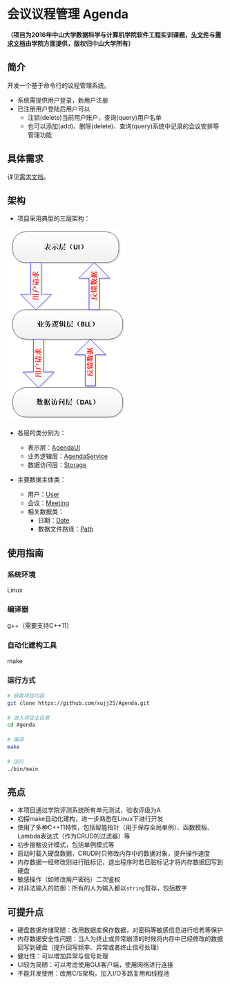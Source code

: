 # 会议议程管理 Agenda 

**（项目为2016年中山大学数据科学与计算机学院软件工程实训课题，[头文件](./include)与[需求文档](./Requirement.md)由学院方面提供，版权归中山大学所有）**

## 简介

开发一个基于命令行的议程管理系统。
- 系统需提供用户登录，新用户注册
- 已注册用户登陆后用户可以
    - 注销(delete)当前用户账户，查询(query)用户名单
    - 也可以添加(add)、删除(delete)、查询(query)系统中记录的会议安排等管理功能

## 具体需求

详见[需求文档](./Requirement.md)。

## 架构

- 项目采用典型的三层架构：

![architecture](./img/architecture.png)

- 各层的类分别为：

    - 表示层：[AgendaUI](./include/AgendaUI.hpp)
    - 业务逻辑层：[AgendaService](./include/AgendaService.hpp)
    - 数据访问层：[Storage](./include/Storage.hpp)

- 主要数据主体类：
    - 用户：[User](./include/User.hpp)
    - 会议：[Meeting](./include/Meeting.hpp)
    - 相关数据类：
        - 日期：[Date](./include/Date.hpp)
        - 数据文件路径：[Path](./include/Path.hpp)

## 使用指南

### 系统环境

Linux

### 编译器

g++（需要支持C++11）

### 自动化建构工具

make

### 运行方式

```bash
# 获取项目内容
git clone https://github.com/xujj25/Agenda.git

# 进入项目主目录
cd Agenda

# 编译
make

# 运行
./bin/main
```

## 亮点

- 本项目通过学院评测系统所有单元测试，验收评级为A
- 初探make自动化建构，进一步熟悉在Linux下进行开发
- 使用了多种C++11特性，包括智能指针（用于保存全局单例）、函数模板、Lambda表达式（作为CRUD的过滤器）等
- 初步接触设计模式，包括单例模式等
- 启动时载入硬盘数据，CRUD时只修改内存中的数据对象，提升操作速度
- 内存数据一经修改则进行脏标记，退出程序时若已脏标记才将内存数据回写到硬盘
- 敏感操作（如修改用户密码）二次鉴权
- 对非法输入的防御：所有的人为输入都以`string`暂存，包括数字

## 可提升点

- 硬盘数据存储简陋：改用数据库保存数据，对密码等敏感信息进行哈希等保护
- 内存数据安全性问题：当人为终止或异常崩溃的时候将内存中已经修改的数据回写到硬盘（提升回写频率、异常或者终止信号处理）
- 健壮性：可以增加异常与信号处理
- UI较为简陋：可以考虑使用GUI客户端，使用网络进行连接
- 不能并发使用：改用C/S架构，加入I/O多路复用和线程池

